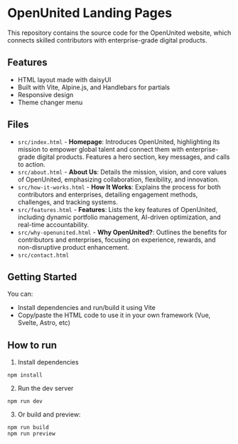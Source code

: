# OpenUnited Landing Pages

This repository contains the source code for the OpenUnited website, which connects skilled contributors with enterprise-grade digital products.

## Features

- HTML layout made with daisyUI
- Built with Vite, Alpine.js, and Handlebars for partials
- Responsive design
- Theme changer menu

## Files

- `src/index.html` - **Homepage**: Introduces OpenUnited, highlighting its mission to empower global talent and connect them with enterprise-grade digital products. Features a hero section, key messages, and calls to action.
- `src/about.html` - **About Us**: Details the mission, vision, and core values of OpenUnited, emphasizing collaboration, flexibility, and innovation.
- `src/how-it-works.html` - **How It Works**: Explains the process for both contributors and enterprises, detailing engagement methods, challenges, and tracking systems.
- `src/features.html` - **Features**: Lists the key features of OpenUnited, including dynamic portfolio management, AI-driven optimization, and real-time accountability.
- `src/why-openunited.html` - **Why OpenUnited?**: Outlines the benefits for contributors and enterprises, focusing on experience, rewards, and non-disruptive product enhancement.
- `src/contact.html`

## Getting Started

You can:

- Install dependencies and run/build it using Vite
- Copy/paste the HTML code to use it in your own framework (Vue, Svelte, Astro, etc)

## How to run

1. Install dependencies

```
npm install
```

2. Run the dev server

```
npm run dev
```

3. Or build and preview:

```
npm run build
npm run preview
```
